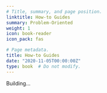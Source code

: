 ```yaml
---
# Title, summary, and page position.
linktitle: How-to Guides
summary: Problem-Oriented
weight: 1
icon: book-reader
icon_pack: fas

# Page metadata.
title: How-to Guides
date: "2020-11-05T00:00:00Z"
type: book  # Do not modify.
---
```


Building...
